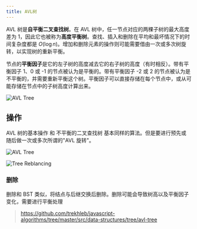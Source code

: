 ```yaml
---
title: AVL树
---
```


AVL 树是**自平衡二叉查找树**。在 AVL 树中，任一节点对应的两棵子树的最大高度差为 1，因此它也被称为**高度平衡树**。查找、插入和删除在平均和最坏情况下的时间复杂度都是 ${\displaystyle O(\log {n})}$。增加和删除元素的操作则可能需要借由一次或多次树旋转，以实现树的重新平衡。

节点的**平衡因子**是它的左子树的高度减去它的右子树的高度（有时相反）。带有平衡因子 1、0 或 -1 的节点被认为是平衡的。带有平衡因子 -2 或 2 的节点被认为是不平衡的，并需要重新平衡这个树。平衡因子可以直接存储在每个节点中，或从可能存储在节点中的子树高度计算出来。

![AVL Tree](https://upload.wikimedia.org/wikipedia/commons/a/ad/AVL-tree-wBalance_K.svg)

## 操作

AVL 树的基本操作 和 不平衡的二叉查找树 基本同样的算法。但是要进行预先或随后做一次或多次所谓的"AVL 旋转"。

![AVL Tree](https://upload.wikimedia.org/wikipedia/commons/f/fd/AVL_Tree_Example.gif)

![Tree Reblancing](https://upload.wikimedia.org/wikipedia/commons/c/c7/Tree_Rebalancing.png)

### 删除

删除和 BST 类似，将结点与后继交换后删除。删除可能会导致树高以及平衡因子变化，需要进行平衡处理

> https://github.com/trekhleb/javascript-algorithms/tree/master/src/data-structures/tree/avl-tree
